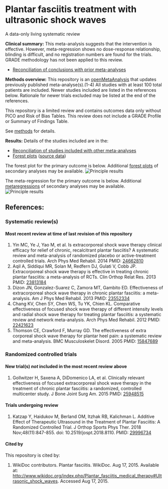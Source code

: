 Plantar fasciitis treatment with ultrasonic shock waves
====================
A data-only living systematic review

**Clinical summary:** This meta-analysis suggests that the intervention is effective. However, meta-regression shows no dose-response relationship, blinding is difficult, and no registration numbers are found for the trials. GRADE methodology has not been applied to this review.

* [Reconciliation of conclusions with prior meta-analyses](../../tree/master/reconciliation-tables) 

**Methods overview:** This repository is an [openMetaAnalysis](https://openmetaanalysis.github.io/) that updates previously published meta-analyse(s).(1-4) All studies with at least 100 total patients are included. Newer studies included are listed in the references below. Rationale for newer trials excluded may be listed at the end of the references. 

This repository is a limited review and contains outcomes data only without PICO and Risk of Bias Tables.  This review does not include a GRADE Profile or Summary of Findings Table.

See [methods](http://openmetaanalysis.github.io/methods.html) for details.

**Results:** Details of the studies included are in the:

* [Reconciliation of studies included with other meta-analyses](../../tree/master/reconciliation-tables) 
* [Forest plots](../../tree/master/forest-plots) ([source data](../../tree/master/data))

The forest plot for the primary outcome is below. Additional [forest plots](../../tree/master/forest-plots) of secondary analyses may be available. 
![Principle results](https://github.com/openMetaAnalysis/Ultrasonic-shock-waves-for-plantar-fasciitis/blob/master/forest-plots/Outcome-Primary.png "Principle results")

The meta-regression for the primary outcome is below. Additional [metaregressions](../../tree/master/metaregression) of secondary analyses may be available. 
![Principle results](https://raw.githubusercontent.com/openMetaAnalysis/Ultrasonic-shock-waves-for-plantar-fasciitis/master/metaregression/Outcome-Primary.png "Principle results")

References:
----------------------------------
### Systematic review(s)
#### Most recent review at time of last revision of this repository
1. Yin MC, Ye J, Yao M, et al. Is extracorporeal shock wave therapy clinical efficacy for relief of chronic, recalcitrant plantar fasciitis? A systematic review and meta-analysis of randomized placebo or active-treatment controlled trials. Arch Phys Med Rehabil. 2014 PMID: [24662810](http://pubmed.gov/24662810)
2. Aqil A, Siddiqui MR, Solan M, Redfern DJ, Gulati V, Cobb JP. Extracorporeal shock wave therapy is effective in treating chronic plantar fasciitis: a meta-analysis of RCTs. Clin Orthop Relat Res. 2013 PMID: [23813184](http://pubmed.gov/23813184)
3. Dizon JN, Gonzalez-Suarez C, Zamora MT, Gambito ED. Effectiveness of extracorporeal shock wave therapy in chronic plantar fasciitis: a meta-analysis.  Am J Phys Med Rehabil. 2013 PMID: [23552334](http://pubmed.gov/23552334)
4. Chang KV, Chen SY, Chen WS, Tu YK, Chien KL. Comparative effectiveness of focused shock wave therapy of different intensity levels and radial shock wave therapy for treating plantar fasciitis: a systematic review and network meta-analysis. Arch Phys Med Rehabil. 2012 PMID: [22421623](http://pubmed.gov/22421623)
5. Thomson CE, Crawford F, Murray GD. The effectiveness of extra corporeal shock wave therapy for plantar heel pain: a systematic review and meta-analysis. BMC Musculoskelet Disord. 2005 PMID: [15847689](http://pubmed.gov/15847689)

### Randomized controlled trials
#### New trial(s) *not* included in the most recent review above
1. Gollwitzer H, Saxena A, DiDomenico LA, et al. Clinically relevant effectiveness of focused extracorporeal shock wave therapy in the treatment of chronic plantar fasciitis: a randomized, controlled multicenter study. J Bone Joint Surg Am. 2015 PMID: [25948515](http://pubmed.gov/25948515)

#### Trials undergoing review
1. Katzap Y, Haidukov M, Berland OM, Itzhak RB, Kalichman L. Additive Effect of Therapeutic Ultrasound in the Treatment of Plantar Fasciitis: A Randomized Controlled Trial. J Orthop Sports Phys Ther. 2018 Nov;48(11):847-855. doi: 10.2519/jospt.2018.8110. PMID: [29996734](http://pubmed.gov/29996734)

#### Cited by

This repository is cited by:

1. WikiDoc contributors. Plantar fasciitis. WikiDoc. Aug 17, 2015. Available at: http://www.wikidoc.org/index.php/Plantar_fasciitis_medical_therapy#Ultrasonic_shock_waves. Accessed Aug 17, 2015.




